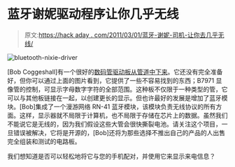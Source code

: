 # 蓝牙谢妮驱动程序让你几乎无线

> 原文:[https://hack aday . com/2011/03/01/蓝牙-谢妮-司机-让你去几乎无线/](https://hackaday.com/2011/03/01/bluetooth-nixie-driver-lets-you-go-almost-wireless/)

![](../Images/4ed4686ffa54b054de38f3d759b8fb55.png "bluetooth-nixie-driver")

[Bob Coggeshall]有一个很好的[数码管驱动板从管道中下来](http://cogwheelcircuitworks.com/projects/bluetooth-enabled-b7971s/)。它还没有完全准备好，但你可以通过上面的图片看到，它提供了一些不容易找到的东西；B7971 显像管的控制，可显示字母数字字符的全部范围。这种板不仅限于一种类型的管，它可以与其他板链接在一起，以创建更长的显示。但也许最好的发展是增加了蓝牙模块。[Bob]集成了一个漫游网络 RN-41 蓝牙模块，该模块负责无线协议的所有方面。这样，显示器就不局限于计算机，也不局限于存储在芯片上的数据。虽然我们不能说它是无线的，因为我们假设这些大管会很快撕裂电池。请关注这个项目，一旦错误被解决，它将是开源的，[Bob]还将为那些选择不推出自己的产品的人出售完全组装和测试的电路板。

我们想知道是否可以轻松地将它与您的手机配对，并使用它来显示来电信息？